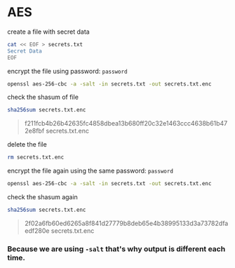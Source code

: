 # AES

create a file with secret data
```bash
cat << EOF > secrets.txt
Secret Data
EOF
```

encrypt the file using password: `password`
```bash
openssl aes-256-cbc -a -salt -in secrets.txt -out secrets.txt.enc
```

check the shasum of file
```bash
sha256sum secrets.txt.enc
```
> f211fcb4b26b42635fc4858dbea13b680ff20c32e1463ccc4638b61b472e8fbf  secrets.txt.enc

delete the file
```bash
rm secrets.txt.enc
```

encrypt the file again using the same password: `password`
```bash
openssl aes-256-cbc -a -salt -in secrets.txt -out secrets.txt.enc
```

check the shasum again
```bash
sha256sum secrets.txt.enc
```
> 2f02a6fb60ed6265a8f841d27779b8deb65e4b38995133d3a73782dfaedf280e  secrets.txt.enc

### Because we are using `-salt` that's why output is different each time.
